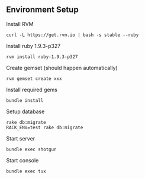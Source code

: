## Environment Setup

Install RVM

    curl -L https://get.rvm.io | bash -s stable --ruby

Install ruby 1.9.3-p327

    rvm install ruby-1.9.3-p327

Create gemset (should happen automatically)

    rvm gemset create xxx

Install required gems

    bundle install

Setup database

    rake db:migrate
    RACK_ENV=test rake db:migrate

Start server

    bundle exec shotgun

Start console

    bundle exec tux
